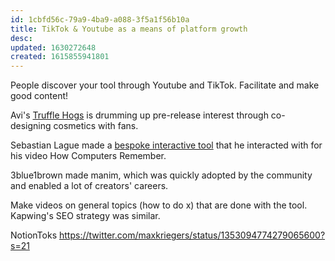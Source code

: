 ```yaml
---
id: 1cbfd56c-79a9-4ba9-a088-3f5a1f56b10a
title: TikTok & Youtube as a means of platform growth
desc: 
updated: 1630272648
created: 1615855941801
---
```


People discover your tool through Youtube and TikTok. Facilitate and make good content!

Avi's [Truffle Hogs](https://www.tiktok.com/@trufflehogs) is drumming up pre-release interest through co-designing cosmetics with fans.

Sebastian Lague made a [bespoke interactive tool](https://sebastian.itch.io/digital-logic-sim) that he interacted with for his video How Computers Remember.

3blue1brown made manim, which was quickly adopted by the community and enabled a lot of creators' careers.

Make videos on general topics (how to do x) that are done with the tool. Kapwing's SEO strategy was similar.

NotionToks https://twitter.com/maxkriegers/status/1353094774279065600?s=21
